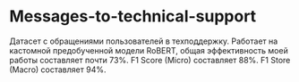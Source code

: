 # Messages-to-technical-support

Датасет с обращениями пользователей в техподдержку.
Работает на кастомной предобученной модели RoBERT, общая эффективность моей работы составляет почти 73%.
F1 Score (Micro) составляет 88%. 
F1 Store (Macro) составляет 94%. 
